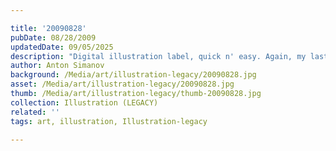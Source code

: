```yaml
---

title: '20090828'
pubDate: 08/28/2009
updatedDate: 09/05/2025
description: "Digital illustration label, quick n' easy. Again, my last name is REALLY Simanov, but for now it remains DeFehr. :)"
author: Anton Simanov
background: /Media/art/illustration-legacy/20090828.jpg
asset: /Media/art/illustration-legacy/20090828.jpg
thumb: /Media/art/illustration-legacy/thumb-20090828.jpg
collection: Illustration (LEGACY)
related: ''
tags: art, illustration, Illustration-legacy

---
```


